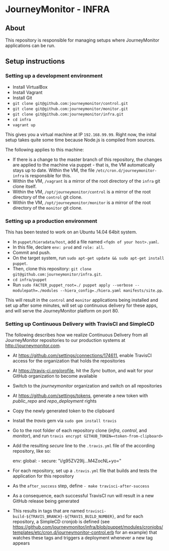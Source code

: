 # JourneyMonitor - INFRA

## About

This repository is responsible for managing setups where JourneyMonitor applications can be run.


## Setup instructions

### Setting up a development environment

- Install VirtualBox
- Install Vagrant
- Install Git
- `git clone git@github.com:journeymonitor/control.git`
- `git clone git@github.com:journeymonitor/monitor.git`
- `git clone git@github.com:journeymonitor/infra.git`
- `cd infra`
- `vagrant up`

This gives you a virtual machine at IP `192.168.99.99`. Right now, the inital setup takes
quite some time because Node.js is compiled from sources.

The following applies to this machine:

- If there is a change to the master branch of this repository, the changes are applied
  to the machine via puppet - that is, the VM automatically stays up to date. Within the
  VM, the file `/etc/cron.d/journeymonitor-infra` is responsible for this.
- Within the VM, `/vagrant` is a mirror of the root directory of the `infra` git clone itself.
- Within the VM, `/opt/journeymonitor/control` is a mirror of the root directory of the `control` git clone.
- Within the VM, `/opt/journeymonitor/monitor` is a mirror of the root directory of the `monitor` git clone.


### Setting up a production environment

This has been tested to work on an Ubuntu 14.04 64bit system.

- In `puppet/hieradata/host`, add a file named `<fqdn of your host>.yaml`.
- In this file, declare `env: prod` and `role: all`.
- Commit and push.
- On the target system, run `sudo apt-get update && sudo apt-get install puppet`.
- Then, clone this repository: `git clone git@github.com:journeymonitor/infra.git`.
- `cd infra/puppet`
- Run `sudo FACTER_puppet_root=./ puppet apply --verbose --modulepath=./modules --hiera_config=./hiera.yaml manifests/site.pp`.

This will result in the `control` and `monitor` applications being installed and set up after some minutes, will set up
continuous delivery for these apps, and will serve the JourneyMonitor platform on port 80.


### Setting up Continuous Delivery with TravisCI and SimpleCD

The following describes how we realize Continuous Delivery from all JourneyMonitor repositories to our production
systems at http://journeymonitor.com.

- At https://github.com/settings/connections/174611, enable TravisCI access for the organization that holds the
  repositories
- At https://travis-ci.org/profile, hit the *Sync* button, and wait for your GitHub organization to become available
- Switch to the *journeymonitor* organization and switch on all repositories
- At https://github.com/settings/tokens, generate a new token with *public_repo* and *repo_deployment* rights
- Copy the newly generated token to the clipboard
- Install the *travis* gem via `sudo gem install travis`
- Go to the root folder of each repository clone (*infra*, *control*, and *monitor*), and run
  `travis encrypt GITHUB_TOKEN=<token-from-clipboard>`
- Add the resulting *secure* line to the `.travis.yml` file of the according repository, like so:

    env:
      global:
      - secure: "i/g95ZV29lj...M4ZocNL+yo="

- For each repository, set up a `.travis.yml` file that builds and tests the application for this repository
- As the `after_success` step, define `- make travisci-after-success`
- As a consequence, each successful TravisCI run will result in a new GitHub release being generated
- This results in tags that are named `travisci-build-${TRAVIS_BRANCH}-${TRAVIS_BUILD_NUMBER}`, and for each
  repository, a SimpleCD cronjob is defined (see
  https://github.com/journeymonitor/infra/blob/puppet/modules/cronjobs/templates/etc/cron.d/journeymonitor-control.erb
  for an example) that watches these tags and triggers a deployment whenever a new tag appears

